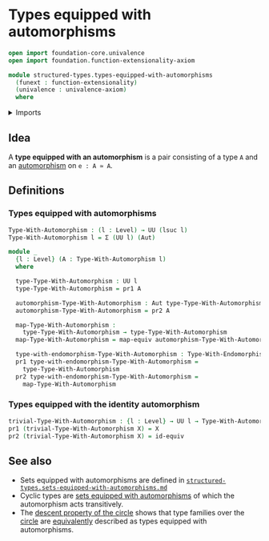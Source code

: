 # Types equipped with automorphisms

```agda
open import foundation-core.univalence
open import foundation.function-extensionality-axiom

module structured-types.types-equipped-with-automorphisms
  (funext : function-extensionality)
  (univalence : univalence-axiom)
  where
```

<details><summary>Imports</summary>

```agda
open import foundation.automorphisms funext univalence
open import foundation.dependent-pair-types
open import foundation.equivalences funext
open import foundation.universe-levels

open import structured-types.types-equipped-with-endomorphisms funext univalence
```

</details>

## Idea

A **type equipped with an automorphism** is a pair consisting of a type `A` and
an [automorphism](foundation.automorphisms.md) on `e : A ≃ A`.

## Definitions

### Types equipped with automorphisms

```agda
Type-With-Automorphism : (l : Level) → UU (lsuc l)
Type-With-Automorphism l = Σ (UU l) (Aut)

module _
  {l : Level} (A : Type-With-Automorphism l)
  where

  type-Type-With-Automorphism : UU l
  type-Type-With-Automorphism = pr1 A

  automorphism-Type-With-Automorphism : Aut type-Type-With-Automorphism
  automorphism-Type-With-Automorphism = pr2 A

  map-Type-With-Automorphism :
    type-Type-With-Automorphism → type-Type-With-Automorphism
  map-Type-With-Automorphism = map-equiv automorphism-Type-With-Automorphism

  type-with-endomorphism-Type-With-Automorphism : Type-With-Endomorphism l
  pr1 type-with-endomorphism-Type-With-Automorphism =
    type-Type-With-Automorphism
  pr2 type-with-endomorphism-Type-With-Automorphism =
    map-Type-With-Automorphism
```

### Types equipped with the identity automorphism

```agda
trivial-Type-With-Automorphism : {l : Level} → UU l → Type-With-Automorphism l
pr1 (trivial-Type-With-Automorphism X) = X
pr2 (trivial-Type-With-Automorphism X) = id-equiv
```

## See also

- Sets equipped with automorphisms are defined in
  [`structured-types.sets-equipped-with-automorphisms.md`](structured-types.sets-equipped-with-automorphisms.md)
- Cyclic types are
  [sets equipped with automorphisms](structured-types.sets-equipped-with-automorphisms.md)
  of which the automorphism acts transitively.
- The
  [descent property of the circle](synthetic-homotopy-theory.descent-circle.md)
  shows that type families over the
  [circle](synthetic-homotopy-theory.circle.md) are
  [equivalently](foundation.equivalences.md) described as types equipped with
  automorphisms.
